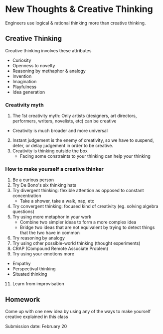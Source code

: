 # New Thoughts & Creative Thinking

Engineers use logical & rational thinking more than creative thinking.

## Creative Thinking

Creative thinking involves these attributes

- Curiosity
- Openness to novelty
- Reasoning by methaphor & analogy
- Invention
- Imagination
- Playfulness
- Idea generation

### Creativity myth

1. The 1st creativity myth: Only artists (designers, art directors, performers, writers, novelists, etc) can be creative
  - Creativity is much broader and more universal
2. Instant judgement is the enemy of creativity, so we have to suspend, deter, or delay judgement in order to be creative.
3. Creativity is thinking outside the box
   - Facing some constraints to your thinking can help your thinking

### How to make yourself a creative thinker

1. Be a curious person
2. Try De Bono's six thinking hats
3. Try divergent thinking: flexible attention as opposed to constant concentration
   -  Take a shower, take a walk, nap, etc
4. Try convergent thinking: focused kind of creativity (eg. solving algebra questions)
5. Try using more metaphor in your work
   - Combine two simpler ideas to form a more complex idea
   - Bridge two ideas that are not equivalent by trying to detect things that the two have in common
6. Try reasoning by analogy
8. Try using other possible-world thinking (thought experiments)
9. CRAP (Compound Remote Associate Problem)
10. Try using your emotions more
   - Empathy
   - Perspectival thinking
   - Situated thinking
11. Learn from improvisation

## Homework

Come up with one new idea by using any of the ways to make yourself creative explained in this class

Submission date: February 20
